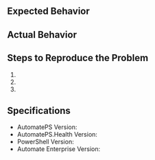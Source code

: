 ## Expected Behavior


## Actual Behavior


## Steps to Reproduce the Problem

  1.
  1.
  1.

## Specifications

  - AutomatePS Version:
  - AutomatePS.Health Version:
  - PowerShell Version:
  - Automate Enterprise Version: